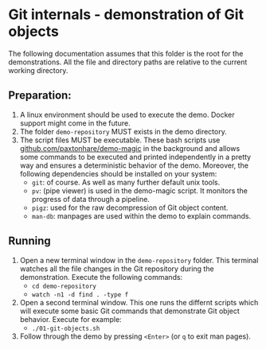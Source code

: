 # Git internals - demonstration of Git objects

The following documentation assumes that this folder is the root for the
demonstrations. All the file and directory paths are relative to the current
working directory.

## Preparation:

1. A linux environment should be used to execute the demo. Docker support might
   come in the future.
2. The folder `demo-repository` MUST exists in the demo directory.
3. The script files MUST be executable. These bash scripts use
   [github.com/paxtonhare/demo-magic](https://github.com/paxtonhare/demo-magic)
   in the background and allows some commands to be executed and printed
   independently in a pretty way and ensures a deterministic behavior of the
   demo. Moreover, the following dependencies should be installed on your
   system:
   - `git`: of course. As well as many further default unix tools.
   - `pv`: (pipe viewer) is used in the demo-magic script. It monitors the
     progress of data through a pipeline.
   - `pigz`: used for the raw decompression of Git object content.
   - `man-db`: manpages are used within the demo to explain commands.

## Running

1. Open a new terminal window in the `demo-repository` folder. This terminal
    watches all the file changes in the Git repository during the demonstration.
    Execute the following commands: 
    - `cd demo-repository`
    - `watch -n1 -d find . -type f`
2. Open a second terminal window. This one runs the differnt scripts which will
    execute some basic Git commands that demonstrate Git object behavior.
    Execute for example:
    - `./01-git-objects.sh`
3. Follow through the demo by pressing `<Enter>` (or `q` to exit man pages).
